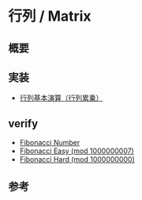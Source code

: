 # 行列 / Matrix
## 概要


## 実装
- [行列基本演算（行列累乗）](https://github.com/shu8Cream/algorithm/blob/main/Mathematics/Matrix/matrix.cpp)

## verify
- [Fibonacci Number](https://onlinejudge.u-aizu.ac.jp/courses/lesson/1/ALDS1/10/ALDS1_10_A)
- [Fibonacci Easy (mod 1000000007)](https://atcoder.jp/contests/math-and-algorithm/tasks/math_and_algorithm_ap)
- [Fibonacci Hard (mod 1000000000)](https://atcoder.jp/contests/math-and-algorithm/tasks/math_and_algorithm_at)

## 参考
